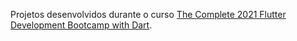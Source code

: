 Projetos desenvolvidos durante o curso [The Complete 2021 Flutter Development Bootcamp with Dart](https://www.udemy.com/course/flutter-bootcamp-with-dart/).
